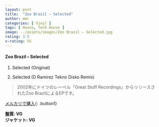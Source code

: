 ```yaml
---
layout: post
title:  "Zoo Brazil – Selected"
author: mmr
categories: [ Vinyl ]
tags: [ House, Tech House ]
image: ../assets/images/Zoo Brazil – Selected.jpg
rating: 3.5
v-rating: VG
---
```


#### Zoo Brazil – Selected

1. Selected (Original)

2. Selected (D Ramirez Tekno Disko Remix)

> 2002年にドイツのレーベル「Great Stuff Recordings」からリリースされたZoo BrazilによるEPです。


[メルカリで購入](https://jp.mercari.com/item/m50376658467){: .button1}

<div class="mt-4 mb-4 d-flex align-items-center">
<strong class="mr-1">盤質: VG</strong>
</div>
<div class="mt-4 mb-4 d-flex align-items-center">
<strong class="mr-1">ジャケット: VG</strong>
</div>
